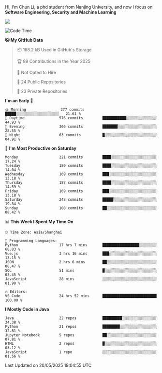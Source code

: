 Hi, I'm Chun Li, a phd student from Nanjing University, and now I focus on **Software Engineering, Security and Machine Learning**

<!--![GitHub Snake Light](https://github.com/pppppkun/pppppkun/blob/output/github-snake.svg#gh-light-mode-only)-->
<!--![GitHub Snake dark](https://github.com/pppppkun/pppppkun/blob/output/github-snake-dark.svg#gh-dark-mode-only)-->

![](https://komarev.com/ghpvc/?username=pppppkun)
<!--START_SECTION:waka-->
![Code Time](http://img.shields.io/badge/Code%20Time-2%2C090%20hrs%2013%20mins-blue)

**🐱 My GitHub Data** 

> 📦 168.2 kB Used in GitHub's Storage 
 > 
> 🏆 89 Contributions in the Year 2025
 > 
> 🚫 Not Opted to Hire
 > 
> 📜 24 Public Repositories 
 > 
> 🔑 23 Private Repositories 
 > 
**I'm an Early 🐤** 

```text
🌞 Morning                277 commits         █████░░░░░░░░░░░░░░░░░░░░   21.61 % 
🌆 Daytime                576 commits         ███████████░░░░░░░░░░░░░░   44.93 % 
🌃 Evening                366 commits         ███████░░░░░░░░░░░░░░░░░░   28.55 % 
🌙 Night                  63 commits          █░░░░░░░░░░░░░░░░░░░░░░░░   04.91 % 
```
📅 **I'm Most Productive on Saturday** 

```text
Monday                   221 commits         ████░░░░░░░░░░░░░░░░░░░░░   17.24 % 
Tuesday                  180 commits         ████░░░░░░░░░░░░░░░░░░░░░   14.04 % 
Wednesday                169 commits         ███░░░░░░░░░░░░░░░░░░░░░░   13.18 % 
Thursday                 187 commits         ████░░░░░░░░░░░░░░░░░░░░░   14.59 % 
Friday                   169 commits         ███░░░░░░░░░░░░░░░░░░░░░░   13.18 % 
Saturday                 248 commits         █████░░░░░░░░░░░░░░░░░░░░   19.34 % 
Sunday                   108 commits         ██░░░░░░░░░░░░░░░░░░░░░░░   08.42 % 
```


📊 **This Week I Spent My Time On** 

```text
🕑︎ Time Zone: Asia/Shanghai

💬 Programming Languages: 
Python                   17 hrs 7 mins       █████████████████░░░░░░░░   68.83 % 
Vue.js                   3 hrs 16 mins       ███░░░░░░░░░░░░░░░░░░░░░░   13.15 % 
JSON                     2 hrs 6 mins        ██░░░░░░░░░░░░░░░░░░░░░░░   08.47 % 
SQL                      51 mins             █░░░░░░░░░░░░░░░░░░░░░░░░   03.45 % 
JavaScript               28 mins             ░░░░░░░░░░░░░░░░░░░░░░░░░   01.90 % 

🔥 Editors: 
VS Code                  24 hrs 52 mins      █████████████████████████   100.00 % 
```

**I Mostly Code in Java** 

```text
Java                     22 repos            █████████░░░░░░░░░░░░░░░░   34.38 % 
Python                   21 repos            ████████░░░░░░░░░░░░░░░░░   32.81 % 
Jupyter Notebook         5 repos             ██░░░░░░░░░░░░░░░░░░░░░░░   07.81 % 
HTML                     2 repos             █░░░░░░░░░░░░░░░░░░░░░░░░   03.12 % 
JavaScript               1 repo              ░░░░░░░░░░░░░░░░░░░░░░░░░   01.56 % 
```




 Last Updated on 20/05/2025 19:04:55 UTC
<!--END_SECTION:waka-->
